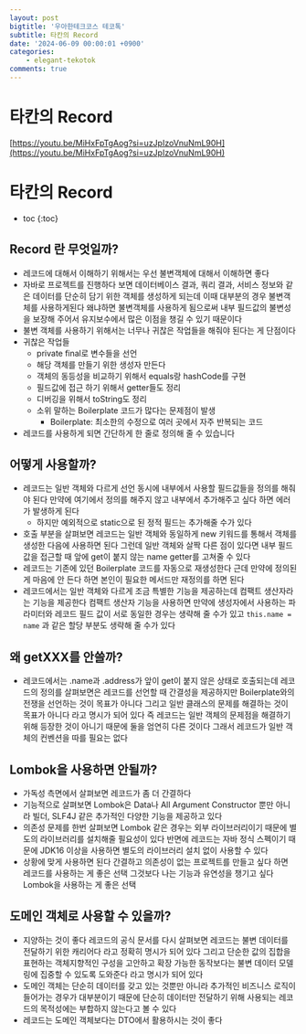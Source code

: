 ```yaml
---
layout: post
bigtitle: '우아한테크코스 테코톡'
subtitle: 타칸의 Record
date: '2024-06-09 00:00:01 +0900'
categories:
    - elegant-tekotok
comments: true
---
```


# 타칸의 Record
[https://youtu.be/MiHxFpTgAog?si=uzJpIzoVnuNmL90H](https://youtu.be/MiHxFpTgAog?si=uzJpIzoVnuNmL90H)

# 타칸의 Record
* toc
{:toc}

## Record 란 무엇일까?
+ 레코드에 대해서 이해하기 위해서는 우선 불변객체에 대해서 이해하면 좋다 
+ 자바로 프로젝트를 진행하다 보면 데이터베이스 결과, 쿼리 결과, 서비스 정보와 같은 데이터를 단순히 담기 위한 객체를 생성하게 되는데 이때 대부분의 경우 불변객체를 사용하게된다
  왜냐하면 불변객체를 사용하게 됨으로써 내부 필드값의 불변성을 보장해 주어서 유지보수에서 많은 이점을 챙길 수 있기 때문이다 
+ 불변 객체를 사용하기 위해서는 너무나 귀찮은 작업들을 해줘야 된다는 게 단점이다
+ 귀찮은 작업들
  + private final로 변수들을 선언
  + 해당 객체를 만들기 위한 생성자 만든다
  + 객체의 동등성을 비교하기 위해서 equals랑 hashCode를 구현
  + 필드값에 접근 하기 위해서 getter들도 정리
  + 디버깅을 위해서 toString도 정리
  + 소위 말하는 Boilerplate 코드가 많다는 문제점이 발생
    +  Boilerplate: 최소한의 수정으로 여러 곳에서 자주 반복되는 코드
+  레코드를 사용하게 되면 간단하게 한 줄로 정의해 줄 수 있습니다

## 어떻게 사용할까?
+ 레코드는 일반 객체와 다르게 선언 동시에 내부에서 사용할 필드값들을 정의를 해줘야 된다 만약에 여기에서 정의를 해주지 않고 내부에서 추가해주고 싶다 하면 에러가 발생하게 된다 
  + 하지만 예외적으로 static으로 된 정적 필드는 추가해줄 수가 있다
+ 호출 부분을 살펴보면 레코드는 일반 객체와 동일하게 new 키워드를 통해서 객체를 생성한 다음에 사용하면 된다 그런데 일반 객체와 살짝 다른 점이 있다면 내부 필드값을 접근할 때 앞에 get이 붙지 않는 name getter를 고쳐줄 수 있다
+ 레코드는 기존에 있던 Boilerplate 코드를 자동으로 재생성한다 근데 만약에 정의된 게 마음에 안 든다 하면 본인이 필요한 메서드만 재정의를 하면 된다
+ 레코드에서는 일반 객체와 다르게 조금 특별한 기능을 제공하는데 컴팩트 생산자라는 기능을 제공한다 컴팩트 생산자 기능을 사용하면
  만약에 생성자에서 사용하는 파라미터와 레코드 필드 값이 서로 동일한 경우는 생략해 줄 수가 있고 ```this.name = name``` 과 같은 할당 부분도 생략해 줄 수가 있다

## 왜 getXXX를 안쓸까?
+ 레코드에서는 .name과 .address가 앞이 get이 붙지 않은 상태로 호출되는데 레코드의 정의를 살펴보면은 레코드를 선언할 때 간결성을 제공하지만 Boilerplate와의 전쟁을 선언하는 것이 목표가 아니다
  그리고 일반 클래스의 문제를 해결하는 것이 목표가 아니다 라고 명시가 되어 있다 즉 레코드는 일반 객체의 문제점을 해결하기 위해 등장한 것이 아니기 때문에 둘을 엄연히 다른 것이다
  그래서 레코드가 일반 객체의 컨벤션을 따를 필요는 없다

## Lombok을 사용하면 안될까?
+ 가독성 측면에서 살펴보면 레코드가 좀 더 간결하다 
+ 기능적으로 살펴보면 Lombok은 Data나 All Argument Constructor 뿐만 아니라 빌더, SLF4J 같은 추가적인 다양한 기능을 제공하고 있다
+ 의존성 문제를 한번 살펴보면 Lombok 같은 경우는 외부 라이브러리이기 때문에 별도의 라이브러리를 설치해줄 필요성이 있다 반면에 레코드는 자바
  정식 스펙이기 때문에 JDK16 이상을 사용하면 별도의 라이브러리 설치 없이 사용할 수 있다
+ 상황에 맞게 사용하면 된다 간결하고 의존성이 없는 프로젝트를 만들고 싶다 하면 레코드를 사용하는 게 좋은 선택 그것보다 나는 기능과 유연성을 챙기고 싶다 Lombok을 사용하는 게 좋은 선택

## 도메인 객체로 사용할 수 있을까?
+ 지양하는 것이 좋다 레코드의 공식 문서를 다시 살펴보면 레코드는 불변 데이터를 전달하기 위한 캐리어다 라고 정확히 명시가 되어 있다
  그리고 단순한 값의 집합을 표현하는 객체지향적인 구성을 고안하고 확장 가능한 동작보다는 불변 데이터 모델링에 집중할 수 있도록 도와준다 라고 명시가 되어 있다
+ 도메인 객체는 단순히 데이터를 갖고 있는 것뿐만 아니라 추가적인 비즈니스 로직이 들어가는 경우가 대부분이기 때문에 단순히 데이터만 전달하기 위해 사용되는 레코드의 목적성에는 부합하지 않는다고 볼 수 있다
+ 레코드는 도메인 객체보다는 DTO에서 활용하시는 것이 좋다
